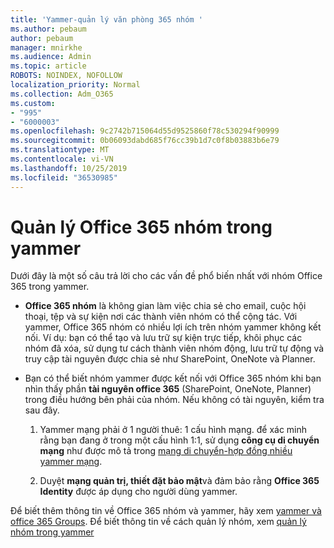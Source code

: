 ```yaml
---
title: 'Yammer-quản lý văn phòng 365 nhóm '
ms.author: pebaum
author: pebaum
manager: mnirkhe
ms.audience: Admin
ms.topic: article
ROBOTS: NOINDEX, NOFOLLOW
localization_priority: Normal
ms.collection: Adm_O365
ms.custom:
- "995"
- "6000003"
ms.openlocfilehash: 9c2742b715064d55d9525860f78c530294f90999
ms.sourcegitcommit: 0b06093dabd685f76cc39b1d7c0f8b03883b6e79
ms.translationtype: MT
ms.contentlocale: vi-VN
ms.lasthandoff: 10/25/2019
ms.locfileid: "36530985"
---
```

# <a name="manage-office-365-groups-in-yammer"></a>Quản lý Office 365 nhóm trong yammer

Dưới đây là một số câu trả lời cho các vấn đề phổ biến nhất với nhóm Office 365 trong yammer.

* **Office 365 nhóm** là không gian làm việc chia sẻ cho email, cuộc hội thoại, tệp và sự kiện nơi các thành viên nhóm có thể cộng tác. Với yammer, Office 365 nhóm có nhiều lợi ích trên nhóm yammer không kết nối. Ví dụ: bạn có thể tạo và lưu trữ sự kiện trực tiếp, khôi phục các nhóm đã xóa, sử dụng tư cách thành viên nhóm động, lưu trữ tự động và truy cập tài nguyên được chia sẻ như SharePoint, OneNote và Planner.

* Bạn có thể biết nhóm yammer được kết nối với Office 365 nhóm khi bạn nhìn thấy phần **tài nguyên office 365** (SharePoint, OneNote, Planner) trong điều hướng bên phải của nhóm. Nếu không có tài nguyên, kiểm tra sau đây.

  1. Yammer mạng phải ở 1 người thuê: 1 cấu hình mạng. để xác minh rằng bạn đang ở trong một cấu hình 1:1, sử dụng **công cụ di chuyển mạng** như được mô tả trong [mạng di chuyển-hợp đồng nhiều yammer mạng](https://docs.microsoft.com/yammer/configure-your-yammer-network/consolidate-multiple-yammer-networks).

  2. Duyệt **mạng quản trị, thiết đặt bảo mật**và đảm bảo rằng **Office 365 Identity** được áp dụng cho người dùng yammer.

Để biết thêm thông tin về Office 365 nhóm và yammer, hãy xem [yammer và office 365 Groups](https://docs.microsoft.com/yammer/manage-yammer-groups/yammer-and-office-365-groups?redirectSourcePath=%252fen-us%252farticle%252fYammer-and-Office-365-Groups-d8c239dc-a48b-47ab-b85e-6b4b8191a869). Để biết thông tin về cách quản lý nhóm, xem [quản lý nhóm trong yammer](https://support.office.com/article/Manage-a-group-in-Yammer-6e05c6d6-5548-4c88-89cd-e6757a514ef2)
